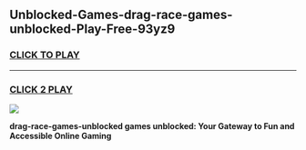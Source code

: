 
## Unblocked-Games-drag-race-games-unblocked-Play-Free-93yz9
<h3>
<a href="https://premium76.site?title=drag-race-games-unblocked&ref=17A">CLICK TO PLAY</a></h3>
<hr>

<h3>
<a href="https://premium76.site?title=drag-race-games-unblocked&ref=17A">CLICK 2 PLAY</a>
  
</h3>

<a href="https://premium76.site?title=drag-race-games-unblocked&ref=17A"><img src="https://clearcache.store/games.png"></a>


**drag-race-games-unblocked games unblocked: Your Gateway to Fun and Accessible Online Gaming**
